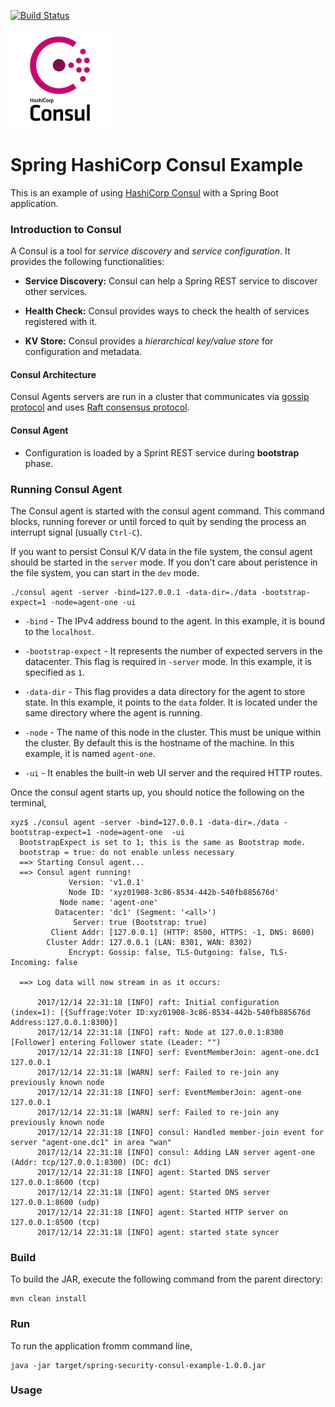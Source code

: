 [![Build Status][travis-badge]][travis-badge-url]

![](./img/consul-logo.png)

Spring HashiCorp Consul Example
==================================
This is an example of using [HashiCorp Consul](https://www.consul.io/) with a
Spring Boot application. 

### Introduction to Consul
A Consul is a tool for _service discovery_ and _service configuration_. 
It provides the following functionalities:

- **Service Discovery:** Consul can help a Spring REST service to discover
other services.

- **Health Check:** Consul provides ways to check the health of services 
registered with it.

- **KV Store:** Consul provides a _hierarchical key/value store_ for 
configuration and metadata.

#### Consul Architecture
Consul Agents servers are run in a cluster that communicates via 
[gossip protocol](https://www.consul.io/docs/internals/gossip.html) and uses
 [Raft consensus protocol](https://www.consul.io/docs/internals/consensus.html).

#### Consul Agent

- Configuration is loaded by a Sprint REST service during **bootstrap** phase.


   

### Running Consul Agent
The Consul agent is started with the consul agent command. This command blocks, 
running forever or until forced to quit by sending the process an interrupt 
signal (usually `Ctrl-C`). 

If you want to persist Consul K/V data in the file system, the consul agent 
should be started in the `server` mode. If you don't care about peristence in
the file system, you can start in the `dev` mode.

```
./consul agent -server -bind=127.0.0.1 -data-dir=./data -bootstrap-expect=1 -node=agent-one -ui
```

- `-bind` - The IPv4 address bound to the agent. In this example, it is 
bound to the `localhost`.

- `-bootstrap-expect` - It represents the number of expected servers in the 
datacenter. This flag is required in `-server` mode. In this example, it is 
specified as `1`.

- `-data-dir` - This flag provides a data directory for the agent to store state.
In this example, it points to the `data` folder. It is located under the same
directory where the agent is running.

- `-node` - The name of this node in the cluster. This must be unique within 
the cluster. By default this is the hostname of the machine. In this example,
it is named `agent-one`.

- `-ui` - It enables the built-in web UI server and the required HTTP routes.

Once the consul agent starts up, you should notice the following on the terminal,

```
xyz$ ./consul agent -server -bind=127.0.0.1 -data-dir=./data -bootstrap-expect=1 -node=agent-one  -ui
  BootstrapExpect is set to 1; this is the same as Bootstrap mode.
  bootstrap = true: do not enable unless necessary
  ==> Starting Consul agent...
  ==> Consul agent running!
             Version: 'v1.0.1'
             Node ID: 'xyz01908-3c86-8534-442b-540fb885676d'
           Node name: 'agent-one'
          Datacenter: 'dc1' (Segment: '<all>')
              Server: true (Bootstrap: true)
         Client Addr: [127.0.0.1] (HTTP: 8500, HTTPS: -1, DNS: 8600)
        Cluster Addr: 127.0.0.1 (LAN: 8301, WAN: 8302)
             Encrypt: Gossip: false, TLS-Outgoing: false, TLS-Incoming: false
  
  ==> Log data will now stream in as it occurs:
  
      2017/12/14 22:31:18 [INFO] raft: Initial configuration (index=1): [{Suffrage:Voter ID:xyz01908-3c86-8534-442b-540fb885676d Address:127.0.0.1:8300}]
      2017/12/14 22:31:18 [INFO] raft: Node at 127.0.0.1:8300 [Follower] entering Follower state (Leader: "")
      2017/12/14 22:31:18 [INFO] serf: EventMemberJoin: agent-one.dc1 127.0.0.1
      2017/12/14 22:31:18 [WARN] serf: Failed to re-join any previously known node
      2017/12/14 22:31:18 [INFO] serf: EventMemberJoin: agent-one 127.0.0.1
      2017/12/14 22:31:18 [WARN] serf: Failed to re-join any previously known node
      2017/12/14 22:31:18 [INFO] consul: Handled member-join event for server "agent-one.dc1" in area "wan"
      2017/12/14 22:31:18 [INFO] consul: Adding LAN server agent-one (Addr: tcp/127.0.0.1:8300) (DC: dc1)
      2017/12/14 22:31:18 [INFO] agent: Started DNS server 127.0.0.1:8600 (tcp)
      2017/12/14 22:31:18 [INFO] agent: Started DNS server 127.0.0.1:8600 (udp)
      2017/12/14 22:31:18 [INFO] agent: Started HTTP server on 127.0.0.1:8500 (tcp)
      2017/12/14 22:31:18 [INFO] agent: started state syncer
```


### Build
To build the JAR, execute the following command from the parent directory:

```
mvn clean install
```

### Run
To run the application fromm command line,

```
java -jar target/spring-security-consul-example-1.0.0.jar
```

### Usage



[travis-badge]: https://travis-ci.org/indrabasak/spring-consul-example.svg?branch=master
[travis-badge-url]: https://travis-ci.org/indrabasak/spring-consul-example/